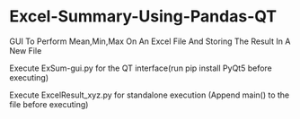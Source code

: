 # Excel-Summary-Using-Pandas-QT
GUI To Perform Mean,Min,Max On An Excel File And Storing The Result In A New File

Execute ExSum-gui.py for the QT interface(run pip install PyQt5 before executing)

Execute ExcelResult_xyz.py for standalone execution (Append main() to the file before executing)

